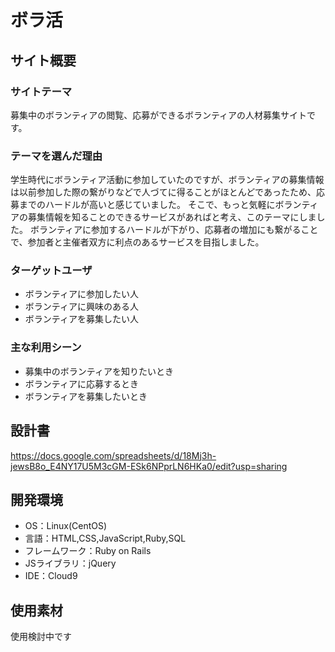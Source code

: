 # ボラ活

## サイト概要
### サイトテーマ
募集中のボランティアの閲覧、応募ができるボランティアの人材募集サイトです。

### テーマを選んだ理由
学生時代にボランティア活動に参加していたのですが、ボランティアの募集情報は以前参加した際の繋がりなどで人づてに得ることがほとんどであったため、応募までのハードルが高いと感じていました。
そこで、もっと気軽にボランティアの募集情報を知ることのできるサービスがあればと考え、このテーマにしました。
ボランティアに参加するハードルが下がり、応募者の増加にも繋がることで、参加者と主催者双方に利点のあるサービスを目指しました。

### ターゲットユーザ
- ボランティアに参加したい人
- ボランティアに興味のある人
- ボランティアを募集したい人

### 主な利用シーン
- 募集中のボランティアを知りたいとき
- ボランティアに応募するとき
- ボランティアを募集したいとき

## 設計書
https://docs.google.com/spreadsheets/d/18Mj3h-jewsB8o_E4NY17U5M3cGM-ESk6NPprLN6HKa0/edit?usp=sharing

## 開発環境
- OS：Linux(CentOS)
- 言語：HTML,CSS,JavaScript,Ruby,SQL
- フレームワーク：Ruby on Rails
- JSライブラリ：jQuery
- IDE：Cloud9

## 使用素材
使用検討中です